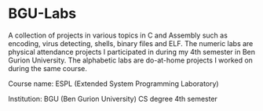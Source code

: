 # BGU-Labs

A collection of projects in various topics in C and Assembly such as encoding, virus detecting, shells, binary files and ELF.
The numeric labs are physical attendance projects I participated in during my 4th semester in Ben Gurion University.
The alphabetic labs are do-at-home projects I worked on during the same course.

Course name: ESPL (Extended System Programming Laboratory)

Institution: BGU (Ben Gurion University)
CS degree 4th semester
